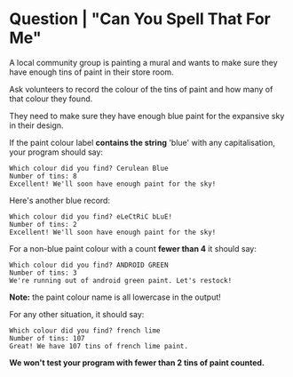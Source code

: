 # Question | "Can You Spell That For Me"

A local community group is painting a mural and wants to make sure they have enough tins of paint in their store room.

Ask volunteers to record the colour of the tins of paint and how many of that colour they found.

They need to make sure they have enough blue paint for the expansive sky in their design.

If the paint colour label **contains the string** 'blue' with any capitalisation, your program should say:

```
Which colour did you find? Cerulean Blue
Number of tins: 8
Excellent! We'll soon have enough paint for the sky!
```

Here's another blue record:
```
Which colour did you find? eLeCtRiC bLuE!
Number of tins: 2
Excellent! We'll soon have enough paint for the sky!
```

For a non-blue paint colour with a count **fewer than 4** it should say:
```
Which colour did you find? ANDROID GREEN
Number of tins: 3
We're running out of android green paint. Let's restock!
```

**Note:** the paint colour name is all lowercase in the output!

For any other situation, it should say:
```
Which colour did you find? french lime
Number of tins: 107
Great! We have 107 tins of french lime paint.
```

**We won't test your program with fewer than 2 tins of paint counted.**

